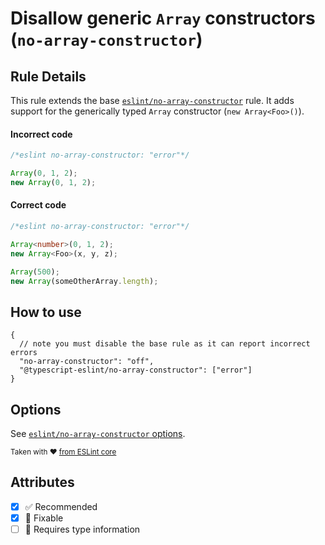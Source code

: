 # Disallow generic `Array` constructors (`no-array-constructor`)

## Rule Details

This rule extends the base [`eslint/no-array-constructor`](https://eslint.org/docs/rules/no-array-constructor) rule.
It adds support for the generically typed `Array` constructor (`new Array<Foo>()`).

<!--tabs-->

#### Incorrect code

```ts
/*eslint no-array-constructor: "error"*/

Array(0, 1, 2);
new Array(0, 1, 2);
```

#### Correct code

```ts
/*eslint no-array-constructor: "error"*/

Array<number>(0, 1, 2);
new Array<Foo>(x, y, z);

Array(500);
new Array(someOtherArray.length);
```

## How to use

```jsonc
{
  // note you must disable the base rule as it can report incorrect errors
  "no-array-constructor": "off",
  "@typescript-eslint/no-array-constructor": ["error"]
}
```

## Options

See [`eslint/no-array-constructor` options](https://eslint.org/docs/rules/no-array-constructor#options).

<sup>Taken with ❤️ [from ESLint core](https://github.com/eslint/eslint/blob/master/docs/rules/no-array-constructor.md)</sup>

## Attributes

- [x] ✅ Recommended
- [x] 🔧 Fixable
- [ ] 💭 Requires type information
